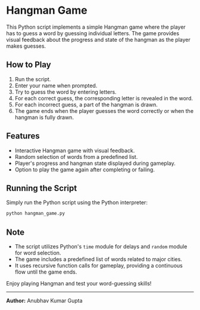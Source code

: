 # Hangman Game

This Python script implements a simple Hangman game where the player has to guess a word by guessing individual letters. The game provides visual feedback about the progress and state of the hangman as the player makes guesses.

## How to Play
1. Run the script.
2. Enter your name when prompted.
3. Try to guess the word by entering letters.
4. For each correct guess, the corresponding letter is revealed in the word.
5. For each incorrect guess, a part of the hangman is drawn.
6. The game ends when the player guesses the word correctly or when the hangman is fully drawn.

## Features
- Interactive Hangman game with visual feedback.
- Random selection of words from a predefined list.
- Player's progress and hangman state displayed during gameplay.
- Option to play the game again after completing or failing.

## Running the Script
Simply run the Python script using the Python interpreter:

```bash
python hangman_game.py
```

## Note
- The script utilizes Python's `time` module for delays and `random` module for word selection.
- The game includes a predefined list of words related to major cities.
- It uses recursive function calls for gameplay, providing a continuous flow until the game ends.

Enjoy playing Hangman and test your word-guessing skills!

---

**Author:** Anubhav Kumar Gupta
